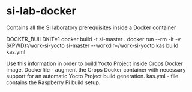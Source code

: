 # si-lab-docker
Contains all the SI laboratory prerequisites inside a Docker container


DOCKER_BUILDKIT=1 docker build -t si-master .
docker run --rm -it -v ${PWD}:/work-si-yocto si-master --workdir=/work-si-yocto
kas build kas.yml


Use this information in order to build Yocto Project inside Crops Docker image.
Dockerfile - augment the Crops Docker container with necessary support
              for an automatic Yocto Project build generation.
kas.yml - file contains the Raspberry Pi build setup.
